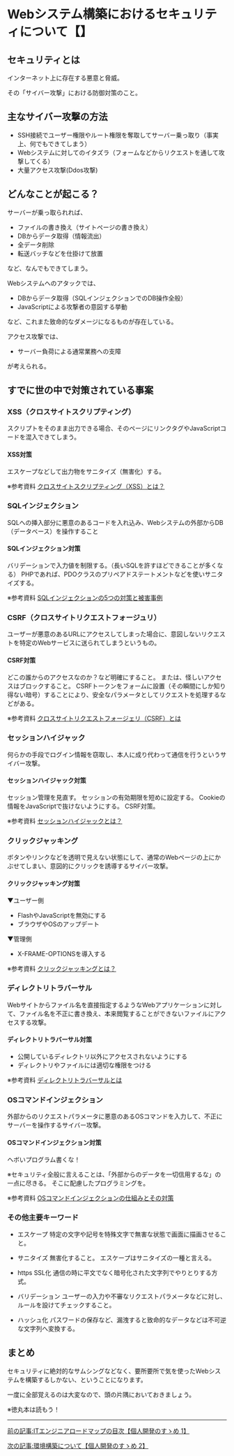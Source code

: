 # Webシステム構築におけるセキュリティについて【】


## セキュリティとは

インターネット上に存在する悪意と脅威。

その「サイバー攻撃」における防御対策のこと。

## 主なサイバー攻撃の方法

- SSH接続でユーザー権限やルート権限を奪取してサーバー乗っ取り（事実上、何でもできてしまう）
- Webシステムに対してのイタズラ（フォームなどからリクエストを通して攻撃してくる）
- 大量アクセス攻撃(Ddos攻撃)

## どんなことが起こる？

サーバーが乗っ取られれば、

- ファイルの書き換え（サイトページの書き換え）
- DBからデータ取得（情報流出）
- 全データ削除
- 転送バッチなどを仕掛けて放置

など、なんでもできてしまう。

Webシステムへのアタックでは、

- DBからデータ取得（SQLインジェクションでのDB操作全般）
- JavaScriptによる攻撃者の意図する挙動

など、これまた致命的なダメージになるものが存在している。

アクセス攻撃では、

- サーバー負荷による通常業務への支障

が考えられる。


## すでに世の中で対策されている事案

### XSS（クロスサイトスクリプティング）

スクリプトをそのまま出力できる場合、そのページにリンクタグやJavaScriptコードを混入できてしまう。

#### XSS対策

エスケープなどして出力物をサニタイズ（無害化）する。

※参考資料
[クロスサイトスクリプティング（XSS）とは？](https://www.shadan-kun.com/waf_websecurity/xss/)


### SQLインジェクション

SQLへの挿入部分に悪意のあるコードを入れ込み、Webシステムの外部からDB（データベース）を操作すること

#### SQLインジェクション対策

バリデーションで入力値を制限する。（長いSQLを許すほどできることが多くなる）
PHPであれば、PDOクラスのプリペアドステートメントなどを使いサニタイズする。

※参考資料
[SQLインジェクションの5つの対策と被害事例](https://www.nttpc.co.jp/column/security/sql_injection.html)



### CSRF（クロスサイトリクエストフォージュリ）

ユーザーが悪意のあるURLにアクセスしてしまった場合に、意図しないリクエストを特定のWebサービスに送られてしまうというもの。

#### CSRF対策

どこの誰からのアクセスなのか？など明確にすること。
または、怪しいアクセスはブロックすること。
CSRFトークンをフォームに設置（その瞬間にしか知り得ない暗号）することにより、安全なパラメータとしてリクエストを処理するなどがある。

※参考資料
[クロスサイトリクエストフォージェリ（CSRF）とは](https://medium-company.com/クロスサイトリクエストフォージェリ/)

### セッションハイジャック

何らかの手段でログイン情報を窃取し、本人に成り代わって通信を行うというサイバー攻撃。

#### セッションハイジャック対策

セッション管理を見直す。
セッションの有効期限を短めに設定する。
Cookieの情報をJavaScriptで抜けないようにする。
CSRF対策。

※参考資料
[セッションハイジャックとは？](https://cybersecurity-jp.com/security-measures/18583)

### クリックジャッキング

ボタンやリンクなどを透明で見えない状態にして、通常のWebページの上にかぶせてしまい、意図的にクリックを誘導するサイバー攻撃。

#### クリックジャッキング対策

▼ユーザー側
- FlashやJavaScriptを無効にする
- ブラウザやOSのアップデート

▼管理側
- X-FRAME-OPTIONSを導入する

※参考資料
[クリックジャッキングとは？](https://it-trend.jp/cyber_attack/article/442-0026)

### ディレクトリトラバーサル

Webサイトからファイル名を直接指定するようなWebアプリケーションに対して、ファイル名を不正に書き換え、本来閲覧することができないファイルにアクセスする攻撃。


#### ディレクトリトラバーサル対策

- 公開しているディレクトリ以外にアクセスされないようにする
- ディレクトリやファイルには適切な権限をつける

※参考資料
[ディレクトリトラバーサルとは](https://medium-company.com/ディレクトリトラバーサル/)

### OSコマンドインジェクション

外部からのリクエストパラメータに悪意のあるOSコマンドを入力して、不正にサーバーを操作するサイバー攻撃。

#### OSコマンドインジェクション対策

ヘボいプログラム書くな！

※セキュリティ全般に言えることは、「外部からのデータを一切信用するな」の一点に尽きる。
そこに配慮したプログラミングを。

※参考資料
[OSコマンドインジェクションの仕組みとその対策](https://www.shadan-kun.com/blog/measure/2873/)

### その他主要キーワード

- エスケープ
特定の文字や記号を特殊文字で無害な状態で画面に描画させること。

- サニタイズ
無害化すること。
エスケープはサニタイズの一種と言える。

- https SSL化
通信の時に平文でなく暗号化された文字列でやりとりする方式。

- バリデーション
ユーザーの入力や不審なリクエストパラメータなどに対し、ルールを設けてチェックすること。

- ハッシュ化
パスワードの保存など、漏洩すると致命的なデータなどは不可逆な文字列へ変換する。


## まとめ

セキュリティに絶対的なサムシングなどなく、要所要所で気を使ったWebシステムを構築するしかない、ということになります。

一度に全部覚えるのは大変なので、頭の片隅においておきましょう。

※徳丸本は読もう！

***

[前の記事:ITエンジニアロードマップの目次【個人開発のすゝめ 1】](https://barcode-blog.netlify.app/blog/uokvvyjq2a)

[次の記事:環境構築について【個人開発のすゝめ 2】](https://barcode-blog.netlify.app/blog/zjogf8j1y9)
